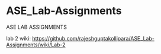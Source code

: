 # ASE_Lab-Assignments
ASE LAB ASSIGNMENTS


lab 2 wiki:
https://github.com/rajeshguptakollipara/ASE_Lab-Assignments/wiki/Lab-2
